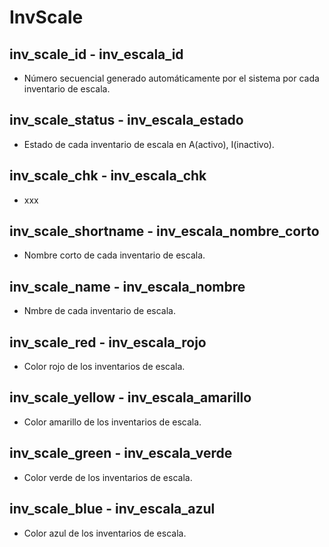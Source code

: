 # InvScale

## inv_scale_id - inv_escala_id
* Número secuencial generado automáticamente por el sistema por cada inventario de escala.

## inv_scale_status - inv_escala_estado
* Estado de cada inventario de escala en A(activo), I(inactivo).

## inv_scale_chk - inv_escala_chk
* xxx

## inv_scale_shortname - inv_escala_nombre_corto
* Nombre corto de cada inventario de escala.

## inv_scale_name - inv_escala_nombre
* Nmbre de cada inventario de escala.

## inv_scale_red - inv_escala_rojo
* Color rojo de los inventarios de escala.

## inv_scale_yellow - inv_escala_amarillo
* Color amarillo de los inventarios de escala.

## inv_scale_green - inv_escala_verde
* Color verde de los inventarios de escala.

## inv_scale_blue - inv_escala_azul
* Color azul de los inventarios de escala.


